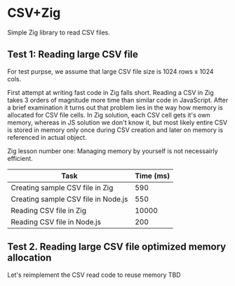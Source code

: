 CSV+Zig
=======

Simple Zig library to read CSV files.

Test 1: Reading large CSV file
------------------------------

For test purpse, we assume that large CSV file size is 1024 rows x 1024 cols.

First attempt at writing fast code in Zig falls short. Reading a CSV in Zig takes 3 orders of magnitude more time than similar code in JavaScript. After a brief examination it turns out that problem lies in the way how memory is allocated for CSV file cells. In Zig solution, each CSV cell gets it's own memory, whereas in JS solution we don't know it, but most likely entire CSV is stored in memory only once during CSV creation and later on memory is referenced in actual object.

Zig lesson number one: Managing memory by yourself is not necessairly efficient.


| Task                                 | Time (ms) |
|--------------------------------------|-----------|
| Creating sample CSV file in Zig      |       590 |
| Creating sample CSV file in Node.js  |       550 |
| Reading CSV file in Zig              |     10000 |
| Reading CSV file in Node.js          |       200 |


Test 2. Reading large CSV file optimized memory allocation
----------------------------------------------------------

Let's reimplement the CSV read code to reuse memory
TBD

